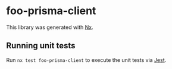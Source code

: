 # foo-prisma-client

This library was generated with [Nx](https://nx.dev).

## Running unit tests

Run `nx test foo-prisma-client` to execute the unit tests via [Jest](https://jestjs.io).
